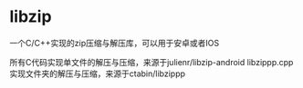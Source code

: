 # libzip
一个C/C++实现的zip压缩与解压库，可以用于安卓或者IOS

所有C代码实现单文件的解压与压缩，来源于julienr/libzip-android
libzippp.cpp实现文件夹的解压与压缩，来源于ctabin/libzippp
